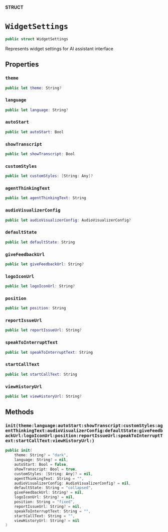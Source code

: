 **STRUCT**

# `WidgetSettings`

```swift
public struct WidgetSettings
```

Represents widget settings for AI assistant interface

## Properties
### `theme`

```swift
public let theme: String?
```

### `language`

```swift
public let language: String?
```

### `autoStart`

```swift
public let autoStart: Bool
```

### `showTranscript`

```swift
public let showTranscript: Bool
```

### `customStyles`

```swift
public let customStyles: [String: Any]?
```

### `agentThinkingText`

```swift
public let agentThinkingText: String
```

### `audioVisualizerConfig`

```swift
public let audioVisualizerConfig: AudioVisualizerConfig?
```

### `defaultState`

```swift
public let defaultState: String
```

### `giveFeedbackUrl`

```swift
public let giveFeedbackUrl: String?
```

### `logoIconUrl`

```swift
public let logoIconUrl: String?
```

### `position`

```swift
public let position: String
```

### `reportIssueUrl`

```swift
public let reportIssueUrl: String?
```

### `speakToInterruptText`

```swift
public let speakToInterruptText: String
```

### `startCallText`

```swift
public let startCallText: String
```

### `viewHistoryUrl`

```swift
public let viewHistoryUrl: String?
```

## Methods
### `init(theme:language:autoStart:showTranscript:customStyles:agentThinkingText:audioVisualizerConfig:defaultState:giveFeedbackUrl:logoIconUrl:position:reportIssueUrl:speakToInterruptText:startCallText:viewHistoryUrl:)`

```swift
public init(
    theme: String? = "dark",
    language: String? = nil,
    autoStart: Bool = false,
    showTranscript: Bool = true,
    customStyles: [String: Any]? = nil,
    agentThinkingText: String = "",
    audioVisualizerConfig: AudioVisualizerConfig? = nil,
    defaultState: String = "collapsed",
    giveFeedbackUrl: String? = nil,
    logoIconUrl: String? = nil,
    position: String = "fixed",
    reportIssueUrl: String? = nil,
    speakToInterruptText: String = "",
    startCallText: String = "",
    viewHistoryUrl: String? = nil
)
```
